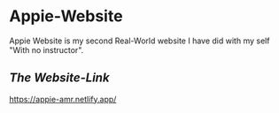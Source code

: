 # Appie-Website

Appie Website is my second Real-World website I have did with my self "With no instructor". 


## *The Website-Link*
https://appie-amr.netlify.app/
